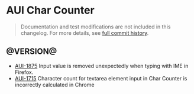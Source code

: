 # AUI Char Counter

> Documentation and test modifications are not included in this changelog. For more details, see [full commit history](https://github.com/liferay/alloy-ui/commits/master/src/aui-char-counter).

## @VERSION@

* [AUI-1875](https://issues.liferay.com/browse/AUI-1875) Input value is removed unexpectedly when typing with IME in Firefox.
* [AUI-1715](https://issues.liferay.com/browse/AUI-1715) Character count for textarea element input in Char Counter is incorrectly calculated in Chrome